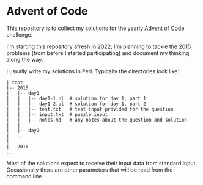 # Advent of Code

This repository is to collect my solutions for the yearly
[Advent of Code](https://adventofcode.com) challenge.

I'm starting this repository afresh in 2022; I'm planning to tackle the
2015 problems (from before I started participating) and document my thinking
along the way.

I usually write my solutions in Perl.  Typically the directories look like:

```
| root
|-- 2015
|   |-- day1
|   |   |-- day1-1.pl  # solution for day 1, part 1
|   |   |-- day1-2.pl  # solution for day 1, part 2
|   |   |-- test.txt   # test input provided for the question
|   |   |-- input.txt  # puzzle input
|   |   |-- notes.md   # any notes about the question and solution
|   |
|   |-- day2
|   ...
|
|-- 2016
...
```

Most of the solutions expect to receive their input data from standard
input. Occasionally there are other parameters that will be read from the
command line.
